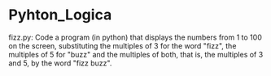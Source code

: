 # Pyhton_Logica

fizz.py:  Code a program (in python) that displays the numbers from 1 to 100 on the
screen, substituting the multiples of 3 for the word "fizz", the multiples of 5 for
"buzz" and the multiples of both, that is, the multiples of 3 and 5, by the word
"fizz buzz".
